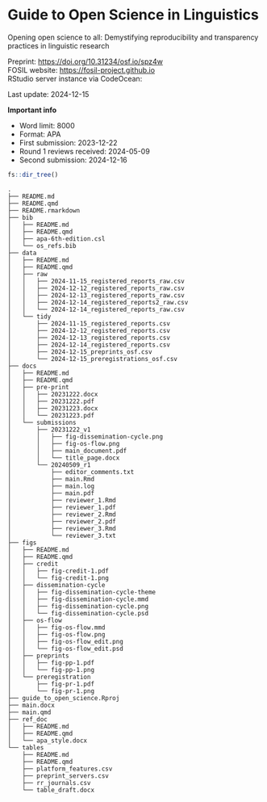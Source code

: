 

# Guide to Open Science in Linguistics

Opening open science to all: Demystifying reproducibility and
transparency practices in linguistic research

Preprint: https://doi.org/10.31234/osf.io/spz4w  
FOSIL website: https://fosil-project.github.io  
RStudio server instance via CodeOcean: <add link later>

Last update: 2024-12-15

**Important info**

- Word limit: 8000
- Format: APA
- First submission: 2023-12-22
- Round 1 reviews received: 2024-05-09
- Second submission: 2024-12-16

``` r
fs::dir_tree()
```

    .
    ├── README.md
    ├── README.qmd
    ├── README.rmarkdown
    ├── bib
    │   ├── README.md
    │   ├── README.qmd
    │   ├── apa-6th-edition.csl
    │   └── os_refs.bib
    ├── data
    │   ├── README.md
    │   ├── README.qmd
    │   ├── raw
    │   │   ├── 2024-11-15_registered_reports_raw.csv
    │   │   ├── 2024-12-12_registered_reports_raw.csv
    │   │   ├── 2024-12-13_registered_reports_raw.csv
    │   │   ├── 2024-12-14_registered_reports2_raw.csv
    │   │   └── 2024-12-14_registered_reports_raw.csv
    │   └── tidy
    │       ├── 2024-11-15_registered_reports.csv
    │       ├── 2024-12-12_registered_reports.csv
    │       ├── 2024-12-13_registered_reports.csv
    │       ├── 2024-12-14_registered_reports.csv
    │       ├── 2024-12-15_preprints_osf.csv
    │       └── 2024-12-15_preregistrations_osf.csv
    ├── docs
    │   ├── README.md
    │   ├── README.qmd
    │   ├── pre-print
    │   │   ├── 20231222.docx
    │   │   ├── 20231222.pdf
    │   │   ├── 20231223.docx
    │   │   └── 20231223.pdf
    │   └── submissions
    │       ├── 20231222_v1
    │       │   ├── fig-dissemination-cycle.png
    │       │   ├── fig-os-flow.png
    │       │   ├── main_document.pdf
    │       │   └── title_page.docx
    │       └── 20240509_r1
    │           ├── editor_comments.txt
    │           ├── main.Rmd
    │           ├── main.log
    │           ├── main.pdf
    │           ├── reviewer_1.Rmd
    │           ├── reviewer_1.pdf
    │           ├── reviewer_2.Rmd
    │           ├── reviewer_2.pdf
    │           ├── reviewer_3.Rmd
    │           └── reviewer_3.txt
    ├── figs
    │   ├── README.md
    │   ├── README.qmd
    │   ├── credit
    │   │   ├── fig-credit-1.pdf
    │   │   └── fig-credit-1.png
    │   ├── dissemination-cycle
    │   │   ├── fig-dissemination-cycle-theme
    │   │   ├── fig-dissemination-cycle.mmd
    │   │   ├── fig-dissemination-cycle.png
    │   │   └── fig-dissemination-cycle.psd
    │   ├── os-flow
    │   │   ├── fig-os-flow.mmd
    │   │   ├── fig-os-flow.png
    │   │   ├── fig-os-flow_edit.png
    │   │   └── fig-os-flow_edit.psd
    │   ├── preprints
    │   │   ├── fig-pp-1.pdf
    │   │   └── fig-pp-1.png
    │   └── preregistration
    │       ├── fig-pr-1.pdf
    │       └── fig-pr-1.png
    ├── guide_to_open_science.Rproj
    ├── main.docx
    ├── main.qmd
    ├── ref_doc
    │   ├── README.md
    │   ├── README.qmd
    │   └── apa_style.docx
    └── tables
        ├── README.md
        ├── README.qmd
        ├── platform_features.csv
        ├── preprint_servers.csv
        ├── rr_journals.csv
        └── table_draft.docx
